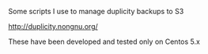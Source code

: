 Some scripts I use to manage duplicity backups to S3

http://duplicity.nongnu.org/

These have been developed and tested only on Centos 5.x


